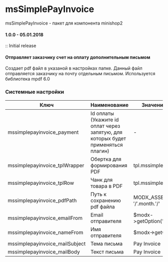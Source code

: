 # msSimplePayInvoice

msSimplePayInvoice - пакет для компонента minishop2


#### 1.0.0 - 05.01.2018
:: Initial release



#### Отправляет заказчику счет на оплату дополнительным письмом
Создает pdf файл в указаной в настройках папке. Данный файл отправляется заказчику на почту отдельным письмом.
Используется библиотека mpdf 6.0


### Системные настройки

Ключ | Наименование | Значение по умолчанию
------------ | ------------- | -------------
mssimplepayinvoice_payment | Id оплаты (Укажите id оплат через запятую, для которых будет применяться плагин) | - 
mssimplepayinvoice_tplWrapper | Обертка для формирования PDF | tpl.mssimplepayinvoiceWrapper 
mssimplepayinvoice_tplRow | Чанк для товара в PDF | tpl.mssimplepayinvoiceRow 
mssimplepayinvoice_pdfPath | Путь к сохранению pdf файла  | MODX_ASSETS_PATH.'pdf/'.$year.'/'.$month.'/'
mssimplepayinvoice_emailFrom | Email отправителя | $modx->getOption('emailsender') 
mssimplepayinvoice_nameFrom | Имя отправителя | $modx->getOption('site_name') 
mssimplepayinvoice_mailSubject | Тема письма | Pay Invoice 
mssimplepayinvoice_mailBody | Текст письма | Pay Invoice 